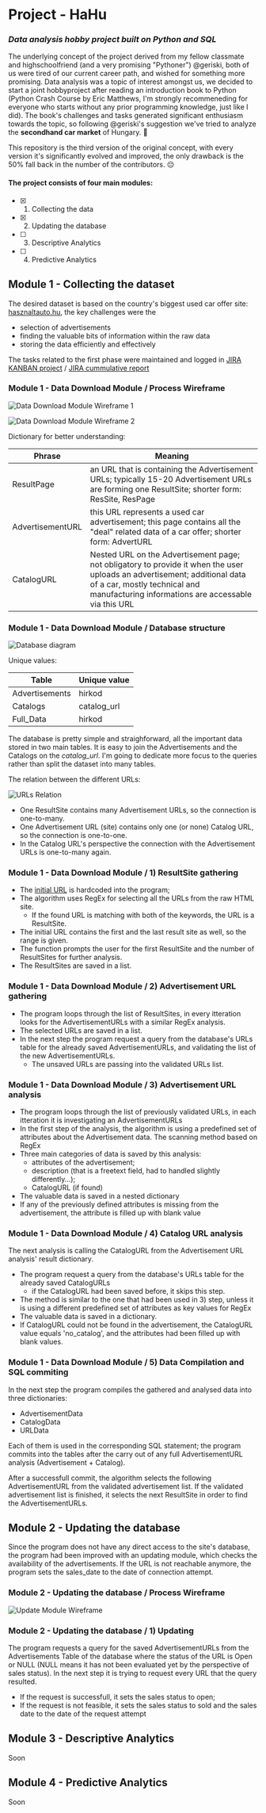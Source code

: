 # Project - HaHu
### *Data analysis hobby project built on Python and SQL*

The underlying concept of the project derived from my fellow classmate and highschoolfriend (and a very promising "Pythoner") @geriski, both of us were tired of our current career path, and wished for something more promising. Data analysis was a topic of interest amongst us, we decided to start a joint hobbyproject after reading an introduction book to Python (Python Crash Course by Eric Matthews, I'm strongly recommeneding for everyone who starts without any prior programming knowledge, just like I did). The book's challenges and tasks generated significant enthusiasm towards the topic, so following @geriski's suggestion we've tried to analyze the **secondhand car market** of Hungary. 🧐

This repository is the third version of the original concept, with every version it's significantly evolved and improved, the only drawback is the 50% fall back in the number of the contributors. 😔

#### The project consists of four main modules:
- [X] 1) Collecting the data
- [X] 2) Updating the database
- [ ] 3) Descriptive Analytics
- [ ] 4) Predictive Analytics

## Module 1 - Collecting the dataset
The desired dataset is based on the country's biggest used car offer site: [hasznaltauto.hu](https://www.hasznaltauto.hu), the key challenges were the 
* selection of advertisements 
* finding the valuable bits of information within the raw data
* storing the data efficiently and effectively

The tasks related to the first phase were maintained and logged in [JIRA KANBAN project](https://attilakiss.atlassian.net/secure/RapidBoard.jspa?rapidView=8&projectKey=PH&selectedIssue=PH-13&atlOrigin=eyJpIjoiMzg1NDBjOTM4YWU4NDk3YWFkMDE0ZjAwOWFhZWU5NDEiLCJwIjoiaiJ9) / [JIRA cummulative report](https://attilakiss.atlassian.net/projects/PH?selectedItem=com.atlassian.jira.jira-projects-plugin%3Areport-page)

### Module 1 - Data Download Module / Process Wireframe

![Data Download Module Wireframe 1](/other_documentation/phase1/Data_download_v2_1.png)


![Data Download Module Wireframe 2](/other_documentation/phase1/Data_download_v2_2_data_downloading_and_storing.png)


Dictionary for better understanding:

Phrase | Meaning
-------|--------
ResultPage | an URL that is containing the Advertisement URLs; typically 15-20 Advertisement URLs are forming one ResultSite; shorter form: ResSite, ResPage
AdvertisementURL | this URL represents a used car advertisement; this page contains all the "deal" related data of a car offer; shorter form: AdvertURL
CatalogURL | Nested URL on the Advertisement page; not obligatory to provide it when the user uploads an advertisement; additional data of a car, mostly technical and manufacturing informations are accessable via this URL

### Module 1 - Data Download Module / Database structure

![Database diagram](/module1_data_download/data_structure.png)

Unique values:

Table | Unique value
----- | ------------
Advertisements | hirkod
Catalogs | catalog_url
Full_Data | hirkod

The database is pretty simple and straighforward, all the important data stored in two main tables. It is easy to join the Advertisements and the Catalogs on the _catalog_url_. I'm going to dedicate more focus to the queries rather than split the dataset into many tables.

The relation between the different URLs:

![URLs Relation](/module1_data_download/URLs_relation.png)

* One ResultSite contains many Advertisement URLs, so the connection is one-to-many.
* One Advertisement URL (site) contains only one (or none) Catalog URL, so the connection is one-to-one.
* In the Catalog URL's perspective the connection with the Advertisement URLs is one-to-many again.


### Module 1 - Data Download Module / 1) ResultSite gathering

* The [initial URL](https://www.hasznaltauto.hu/szemelyauto) is hardcoded into the program; 
* The algorithm uses RegEx for selecting all the URLs from the raw HTML site. 
  * If the found URL is matching with both of the keywords, the URL is a ResultSite. 
* The initial URL contains the first and the last result site as well, so the range is given. 
* The function prompts the user for the first ResultSite and the number of ResultSites for further analysis.
* The ResultSites are saved in a list.

### Module 1 - Data Download Module / 2) Advertisement URL gathering

* The program loops through the list of ResultSites, in every itteration looks for the AdvertisementURLs with a similar RegEx analysis. 
* The selected URLs are saved in a list. 
* In the next step the program request a query from the database's URLs table for the already saved AdvertisementURLs, and validating the list of the new AdvertisementURLs. 
  * The unsaved URLs are passing into the validated URLs list.


### Module 1 - Data Download Module / 3) Advertisement URL analysis

* The program loops through the list of previously validated URLs, in each itteration it is investigating an AdvertisementURLs
* In the first step of the analysis, the algorithm is using a predefined set of attributes about the Advertisement data. The scanning method based on RegEx 
* Three main categories of data is saved by this analysis: 
  * attributes of the advertisement; 
  * description (that is a freetext field, had to handled slightly differently...); 
  * CatalogURL (if found)
* The valuable data is saved in a nested dictionary 
* If any of the previously defined attributes is missing from the advertisement, the attribute is filled up with blank value

### Module 1 - Data Download Module / 4) Catalog URL analysis

The next analysis is calling the CatalogURL from the Advertisement URL analysis' result dictionary. 
* The program request a query from the database's URLs table for the already saved CatalogURLs
  * if the CatalogURL had been saved before, it skips this step. 
* The method is similar to the one that had been used in 3) step, unless it is using a different predefined set of attributes as key values for RegEx
* The valuable data is saved in a dictionary. 
* If CatalogURL could not be found in the advertisement, the CatalogURL value equals 'no_catalog', and the attributes had been filled up with blank values.

### Module 1 - Data Download Module / 5) Data Compilation and SQL commiting

In the next step the program compiles the gathered and analysed data into three dictionaries:
* AdvertisementData
* CatalogData
* URLData

Each of them is used in the corresponding SQL statement; the program commits into the tables after the carry out of any full AdvertisementURL analysis (Advertisement + Catalog). 

After a successfull commit, the algorithm selects the following AdvertisementURL from the validated advertisement list. 
If the validated advertisement list is finished, it selects the next ResultSite in order to find the AdvertisementURLs.

## Module 2 - Updating the database

Since the program does not have any direct access to the site's database, the program had been improved with an updating module, which checks the availability of the advertisements. If the URL is not reachable anymore, the program sets the sales_date to the date of connection attempt.


### Module 2 - Updating the database / Process Wireframe

![Update Module Wireframe](/module2_data_analysis/Phase2_Status_update.png)


### Module 2 - Updating the database / 1) Updating

The program requests a query for the saved AdvertisementURLs from the Advertisements Table of the database where the status of the URL is Open or NULL (NULL means it has not been evaluated yet by the perspective of sales status). In the next step it is trying to request every URL that the query resulted. 
* If the request is successfull, it sets the sales status to open; 
* If the request is not feasible, it sets the sales status to sold and the sales date to the date of the request attempt

## Module 3 - Descriptive Analytics
Soon
## Module 4 - Predictive Analytics
Soon
